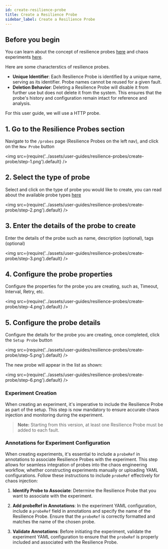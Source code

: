 ```yaml
---
id: create-resilience-probe
title: Create a Resilience Probe
sidebar_label: Create a Resilience Probe
---
```


## Before you begin

You can learn about the concept of resilience probes [here](../concepts/probes.md) and chaos experiments [here](../concepts/chaos-workflow.md). 

Here are some characterstics of resilience probes.
- **Unique Identifier**: Each Resilience Probe is identified by a unique name, serving as its identifier. Probe names cannot be reused for a given fault.
- **Deletion Behavior**: Deleting a Resilience Probe will disable it from further use but does not delete it from the system. This ensures that the probe's history and configuration remain intact for reference and analysis.

For this user guide, we will use a HTTP probe.

## 1. Go to the Resilience Probes section

Navigate to the `/probes` page (Resilience Probes on the left nav), and click on the `New Probe` button

<img src={require('../assets/user-guides/resilience-probes/create-probe/step-1.png').default} />

## 2. Select the type of probe

Select and click on the type of probe you would like to create, you can read about the available probe types [here](../concepts/probes.md)

<img src={require('../assets/user-guides/resilience-probes/create-probe/step-2.png').default} />

## 3. Enter the details of the probe to create

Enter the details of the probe such as name, description (optional), tags (optional)

<img src={require('../assets/user-guides/resilience-probes/create-probe/step-3.png').default} />

## 4. Configure the probe properties

Configure the properties for the probe you are creating, such as, Timeout, Interval, Retry, etc.

<img src={require('../assets/user-guides/resilience-probes/create-probe/step-4.png').default} />

## 5. Configure the probe details

Configure the details for the probe you are creating, once completed, click the `Setup Probe` button

<img src={require('../assets/user-guides/resilience-probes/create-probe/step-5.png').default} />

The new probe will appear in the list as shown:

<img src={require('../assets/user-guides/resilience-probes/create-probe/step-6.png').default} />

### Experiment Creation

When creating an experiment, it's imperative to include the Resilience Probe as part of the setup. This step is now mandatory to ensure accurate chaos injection and monitoring during the experiment.
> **Note:** Starting from this version, at least one Resilience Probe must be added to each fault.



### Annotations for Experiment Configuration

When creating experiments, it's essential to include a `probeRef` in annotations to associate Resilience Probes with the experiment. This step allows for seamless integration of probes into the chaos engineering workflow, whether constructing experiments manually or uploading YAML configurations. Follow these instructions to include `probeRef` effectively for chaos injection:

1. **Identify Probe to Associate**: Determine the Resilience Probe that you want to associate with the experiment.

2. **Add probeRef in Annotations**: In the experiment YAML configuration, include a `probeRef` field in annotations and specify the name of the Resilience Probe. Ensure that the `probeRef` is correctly formatted and matches the name of the chosen probe.

3. **Validate Annotations**: Before initiating the experiment, validate the experiment YAML configuration to ensure that the `probeRef` is properly included and associated with the Resilience Probe.
